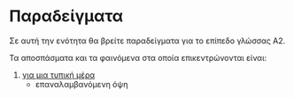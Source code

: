 # Παραδείγματα

Σε αυτή την ενότητα θα βρείτε παραδείγματα για το επίπεδο γλώσσας A2.

Τα αποσπάσματα και τα φαινόμενα στα οποία επικεντρώνονται είναι:

1. [για μια τυπική μέρα][typical_day]
    - επαναλαμβανόμενη όψη

[typical_day]: ./typical_day.md
